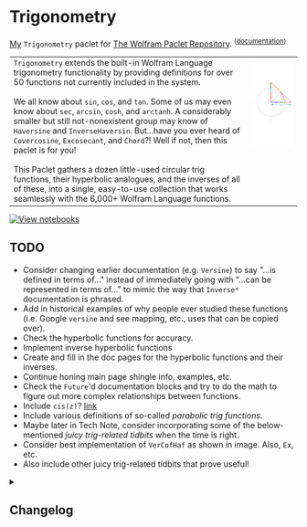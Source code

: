 # Trigonometry
[My](https://resources.wolframcloud.com/publishers/resources?PublisherID=TheRealCStover) `Trigonometry` paclet for [The Wolfram Paclet Repository](https://resources.wolframcloud.com/PacletRepository). <sup>([documentation](https://resources.wolframcloud.com/PacletRepository/resources/TheRealCStover/Trigonometry/))</sup>

<table>
  <tr>
    <td valign = "top">
      <code>Trigonometry</code> extends the built-in Wolfram Language trigonometry functionality by providing definitions for over 50 functions not currently included in the system.
      <br><br>
      We all know about <code>sin</code>, <code>cos</code>, and <code>tan</code>. Some of us may even know about <code>sec</code>, <code>arcsin</code>, <code>cosh</code>, and <code>arctanh</code>. A considerably smaller but still not-nonexistent group may know of <code>Haversine</code> and <code>InverseHaversin</code>. But...have you ever heard of <code>Covercosine</code>, <code>Excosecant</code>, and <code>Chord</code>?! Well if not, then this paclet is for you!
      <br><br>
        This Paclet gathers a dozen little-used circular trig functions, their hyperbolic analogues, and the inverses of all of these, into a single, easy-to-use collection that works seamlessly with the 6,000+ Wolfram Language functions.
    </td>
    <td valign = "top">
      <img src = "https://github.com/stoverc/Trigonometry/blob/main/img/Diagram1Trans_Tall.png" height="200%">
    </td>
  </tr>
 </table>
 
 [![View notebooks](https://wolfr.am/HAAhzkRq)](https://wolfr.am/15vauXgrU)
 
## TODO
* Consider changing earlier documentation (e.g. <code>Versine</code>) to say "...is defined in terms of..." instead of immediately going with "...can be represented in terms of..." to mimic the way that <code>Inverse*</code> documentation is phrased.
* Add in historical examples of why people ever studied these functions (i.e. Google <code>versine</code> and see mapping, etc., uses that can be copied over).
* Check the hyperbolic functions for accuracy.
* Implement inverse hyperbolic functions
* Create and fill in the doc pages for the hyperbolic functions and their inverses.
* Continue honing main page shingle info, examples, etc.
* Check the <code>Future</code>'d documentation blocks and try to do the math to figure out more complex relationships between functions.
* Include <code>cis(z)</code>? [link](https://en.wikipedia.org/wiki/Cis_(mathematics))
* Include various definitions of so-called <i>parabolic trig functions</i>.
* Maybe later in Tech Note, consider incorporating some of the below-mentioned _juicy trig-related tidbits_ when the time is right.
* Consider best implementation of <code>VerCofHaf</code> as shown in image. Also, <code>Ex</code>, etc.
* Also include other juicy trig-related tidbits that prove useful!

<details>
<summary><h2>Changelog</h2></summary>
  <details>
  <summary><h4>5-8 Sep 2022</h4></summary>
  <ol>
    <li>Wrote a first-draft copy of a Tech Note.</li>
    <li>Tweaked + fixed math errors in Details and Options sections of various functions' documentation.</li>
    <li>Added a small blurb about the math behind the <code>Chord</code> function.</li>
    <li>Later, added some examples to the <code>Chord</code> function documentation.</li>
    <li>Removed the "blah" sections from the Guide page and linked the Guide page to the Tech Note.</li>
    <li>Linked Tech Note and Guide to all documentation pages.</li>
    <li>Fixed a metadata link issue in one of the doc pages.</li>
    <li>Added "See Also" to <code>Hacoversine</code> and <code>Hacovercosine</code>.
    <li>Later, edited <code>README.md</code> to link to versioned shingles as available (versions before v1.0.7 are not available).
    <li>Published v1.2.0 in the Paclet Repo: (<a href = "https://resources.wolframcloud.com/PacletRepository/resources/TheRealCStover/Trigonometry/">link</a>)</li>
  </ol>
  </details>
  <details> 
  <summary><h4>4 Sep 2022</h4></summary>
  <ol>
    <li>Added first-draft documentation of all remaining <code>Inverse*</code> functions.</li>
    <li>Fixed Details and Options typos in the <code>Inverse*</code> functions' documentation.</li>
    <li>Fixed a definition bug in <code>InverseExcosecant</code>.</li>
    <li>Later, fixed math errors in Details and Options in various <code>Inverse*</code> functions' documentation.</li>
    <li>Updated the main shingle page with some new examples and some resectioning.</li>
    <li>Deleted various "saved for later" documentation notebooks as they were no longer required.</li>
    <li>Made some edits to the Guide page as needed.</li>
    <li>Published v1.1.0 in the Paclet Repo: (<a href = "https://resources.wolframcloud.com/PacletRepository/resources/TheRealCStover/Trigonometry/version/1.1.0/">link</a>)</li>
  </ol>
  </details>
  <details> 
  <summary><h4>26 Aug 2022</h4></summary>
  <ol>
    <li>Fixed hundreds of instances of bad links in the existing documentation.</li>
    <li>Added second Details and Options bullets to the <code>Inverse*</code> function documentations.</li>
    <li>Changed $\square^{-1}$ to $arc\square$ in all <code>Inverse*</code> function documentations.</li>
    <li>Added first draft keywords to all documentation.</li>
    <li>Removed un-kept-up-with Author Notes from main page def notebook.</li>
    <li>Also fixed dozens of other miscellaneous documentation bugs.</li>
    <li>Published v1.0.8 in the Paclet Repo: (<a href = "https://resources.wolframcloud.com/PacletRepository/resources/TheRealCStover/Trigonometry/version/1.0.8/">link</a>)</li>
  </ol>
  </details>
  <details> 
  <summary><h4>20-21 Aug 2022</h4></summary>
  <ol>
    <li>Made edits to circular <code>Inverse*</code> function documentation to fix a bad copy/paste situation as well as some utilization oversight.</li>
    <li>Implemented beta versions of <code>InverseCovercosine</code>, <code>InverseHavercosine</code>, etc. documentation.</li>
    <li>Later, made edits to above-implemented function documentation.</li>
    <li>Published v1.0.7 <sup>(v1.0.6 didn't actually publish)</sup> in the Paclet Repo: (<a href = "https://resources.wolframcloud.com/PacletRepository/resources/TheRealCStover/Trigonometry/version/1.0.7/">link</a>)</li>
  </ol>
  </details>
  <details> 
  <summary><h4>18 Aug 2022</h4></summary>
  <ol>
    <li>Implemented beta version of <code>InverseCoversine</code> and <code>InverseVercosine</code> documentation.</li>
    <li>Made edits to <code>InverseVersine</code> + percolated them through the above.</li>
    <li>Published v1.0.5 <sup>(v1.0.4 didn't actually publish)</sup> in the Paclet Repo: (<a href = "https://resources.wolframcloud.com/PacletRepository/resources/TheRealCStover/Trigonometry/">link</a>)</li>
  </ol>
  </details>
  <details> 
  <summary><h4>12 Aug 2022</h4></summary>
  <ol>
    <li>Implemented beta version of <code>InverseVersine</code> documentation.</li>
    <li>Published v1.0.3 in the Paclet Repo: (<a href = "https://resources.wolframcloud.com/PacletRepository/resources/TheRealCStover/Trigonometry/">link</a>)</li>
  </ol>
  </details>
  <details>
  <summary><h4>6 Aug 2022</h4></summary>
  <ol>
    <li>Made small metadata tweaks of main shingle page.</li>
    <li>Published v1.0.2 <sup>(v1.0.1 didn't actually publish)</sup> in the Paclet Repo: (<a href = "https://resources.wolframcloud.com/PacletRepository/resources/TheRealCStover/Trigonometry/">link</a>)</li>
  </ol>
  </details>
  <details>
  <summary><h4>5-6 Aug 2022</h4></summary>
  <ol>
    <li>Finished first-drafts of circular function docs.</li>
    <li>Several bugfixes / changes to existing (circular function) documentation.</li>
    <li>Put blank inverse circular function documentation into <code>/misc/In Progress</code> to get a first draft published to the Paclet Repo a bit faster.</li>
    <li>Later, put the full-fledged version of the Guide page in <code>/misc/In Progress</code> and replaced the working version with a version with fewer links.</li>
    <li>Published v1.0.0 in the Paclet Repo: (<a href = "https://resources.wolframcloud.com/PacletRepository/resources/TheRealCStover/Trigonometry/">link</a>)</li>
  </ol>
  </details>
  <details>
  <summary><h4>26 Jul 2022</h4></summary>
  <ol>
    <li>First drafts of documentation for several (circular) functions.</li>
    <li>Small changes to existing documentation.</li>
  </ol>
  </details>
  <details>
  <summary><h4>25 Jul 2022</h4></summary>
  <ol>
    <li>First drafts of documentation for several (circular) functions.</li>
    <li>Small changes to existing documentation.</li>
    <li>Got rid of the giant compressed image stored in the <code>Trigonometry.wl</code> file.</li>
    <li>Later, added <code>chord</code> to the diagram(s).</li>
  </ol>
  </details>
  <details>
  <summary><h4>11 Jul 2022</h4></summary>
  <ol>
    <li>Completed a draft version of <code>Vercosine</code> documentation.</li>
  </ol>
  </details>
  <details>
  <summary><h4>6 Jul 2022</h4></summary>
  <ol>
    <li>Completed a draft version of <code>Versine</code> documentation.</li>
    <li>Implemented rough versions of <code>Hyperbolic*</code> functions.</li>
  </ol>
  </details>
  <details>
  <summary><h4>3 Jul 2022</h4></summary>
  <ol>
    <li>Added blank documentation pages for the circular trig functions and their inverses.</li>
    <li>Also, updated the <code>PacletInfo</code> file and the <code>README</code> as appropriate.</li>
    <li>Later, made considerable changes to the <code>README</code> file.
  </ol>
  </details>
  <details>
  <summary><h4>26 Jun 2022</h4></summary>
  <ol>
    <li>Made initial version of <code>README.md</code>. No idea why I didn't do this yesterday?</li>
    <li>Later, added a <code>.png</code> version of the graphic to the <code>img</code> directory.</li>
    <li>Later still, added a transparent version of the above-mentioned <code>.png</code>, and used it to update the <code>README.md</code> file to its current state.</li>
  </ol>
  </details>
  <details>
  <summary><h4>25 Jun 2022</h4></summary>
  <ol>
    <li>Initial commit. This version contains definitions for the circular functions + their inverses, as well as a halfish-completed landing page, one guide page in progress, and nothing else. There is still much to be done here.</li>
  </ol>
  </details>
</details>
